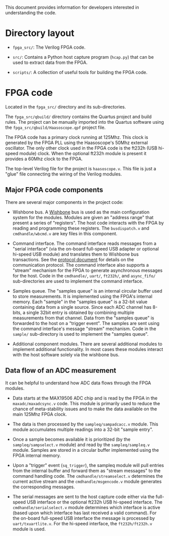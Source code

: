 This document provides information for developers interested in
understanding the code.

# Directory layout

- `fpga_src/`: The Verilog FPGA code.

- `src/`: Contains a Python host capture program (`hcap.py`) that can
  be used to extract data from the FPGA.

- `scripts/`: A collection of useful tools for building the FPGA code.

# FPGA code

Located in the `fpga_src/` directory and its sub-directories.

The `fpga_src/qbuild/` directory contains the Quartus project and
build rules.  The project can be manually imported into the Quartus
software using the `fpga_src/qbuild/Haasoscope.qpf` project file.

The FPGA code has a primary clock running at 125Mhz.  This clock is
generated by the FPGA PLL using the Haasoscope's 50Mhz external
oscillator.  The only other clock used in the FPGA code is the ft232h
(USB hi-speed module) clock.  When the optional ft232h module is
present it provides a 60Mhz clock to the FPGA.

The top-level Verilog file for the project is `haasoscope.v`.  This
file is just a "glue" file connecting the wiring of the Verilog
modules.

## Major FPGA code components

There are several major components in the project code:

- Wishbone bus.  A
  [Wishbone](https://en.wikipedia.org/wiki/Wishbone_(computer_bus))
  bus is used as the main configuration system for the modules.
  Modules are given an "address range" that present a series of
  "registers".  The host code interacts with the FPGA by reading and
  programming these registers.  The `busdispatch.v` and
  `cmdhandle/wbcmd.v` are key files in this component.

- Command interface.  The command interface reads messages from a
  "serial interface" (via the on-board full-speed USB adapter or
  optional hi-speed USB module) and translates them to Wishbone bus
  transactions.  See the [protocol document](Protocol.md) for details
  on the communication protocol.  The command interface also supports
  a "stream" mechanism for the FPGA to generate asynchronous messages
  for the host.  Code in the `cmdhandle/`, `uart/`, `ft232h/`, and
  `async_fifo/` sub-directories are used to implement the command
  interface.

- Samples queue.  The "samples queue" is an internal circular buffer
  used to store measurements.  It is implemented using the FPGA's
  internal memory.  Each "sample" in the "samples queue" is a 32-bit
  value containing data from a single source.  Since each ADC channel
  has 8-bits, a single 32bit entry is obtained by combining multiple
  measurements from that channel.  Data from the "samples queue" is
  forwarded to the host on a "trigger event".  The samples are sent
  using the command interface's message "stream" mechanism.  Code in
  the `sample/` sub-directory is used to implement the "samples
  queue".

- Additional component modules.  There are several additional modules
  to implement additional functionality.  In most cases these modules
  interact with the host software solely via the wishbone bus.

## Data flow of an ADC measurement

It can be helpful to understand how ADC data flows through the FPGA
modules.

- Data starts at the MAX19506 ADC chip and is read by the FPGA in the
  `maxadc/maxadcsync.v` code.  This module is primarily used to reduce
  the chance of meta-stability issues and to make the data available
  on the main 125Mhz FPGA clock.

- The data is then processed by the `sampleq/sampadcacc.v` module.
  This module accumulates multiple readings into a 32-bit "sample
  entry".

- Once a sample becomes available it is prioritized (by the
  `sampleq/sampselect.v` module) and read by the `sampleq/sampleq.v`
  module.  Samples are stored in a circular buffer implemented using
  the FPGA internal memory.

- Upon a "trigger" event (`sq_trigger`), the sampleq module will pull
  entries from the internal buffer and forward them as "stream
  messages" to the command handling code.  The
  `cmdhandle/streamselect.v` determines the current active stream and
  the `cmdhandle/msgencode.v` module generates the corresponding
  messages.

- The serial messages are sent to the host capture code either via the
  full-speed USB interface or the optional ft232h USB hi-speed
  interface.  The `cmdhandle/serialselect.v` module determines which
  interface is active (based upon which interface has last received a
  valid command).  For the on-board full-speed USB interface the
  message is processed by `uart/txuartlite.v`.  For the hi-speed
  interface, the `ft232h/ft232h.v` module is used.
